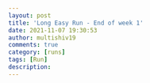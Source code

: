 ```yaml
---
layout: post
title: 'Long Easy Run - End of week 1'
date: 2021-11-07 19:30:53
author: multishiv19
comments: true
category: [runs]
tags: [Run]
description: 
---
```


<div width='100%' class='strava-embed-placeholder' data-embed-type='activity' data-embed-id='6222774373'></div>
<script src='https://strava-embeds.com/embed.js'></script>
